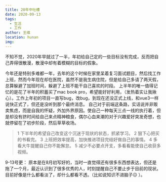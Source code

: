 ```yaml
---
title: 20年中吐槽
date: 2020-09-13
tags: 
  - 生活
  - 工作
author: 王维
location: hunan
img: 
---
```

不知不觉，2020年早就过了一半，年初给自己定的一些目标没有完成，反而把自己弄得很散漫，散漫中却有着模糊的目标的假象。
<!-- more -->
今年还是特别多难都一年，去年的这个时候在家里呆着复习面试题目，然后找工作上班，然而今年现在却在医院，虽然不是我生病住院，但是给自己多请了两天假，总算躲避了加班时间，躲避了上班不能干自己喜欢的时段。
上半年的唯一值得记忆的是花了半年的积蓄买了mac book pro，希望能好好利用，（发热着实让我揪心）。工作上年初的项目一直写bug，改bug，到现在还没正式上线，和vue3一样说快正式了，但还是没听到那个最终消息。
自己对于前端这条路，实话说并非贩卖焦虑，而是自我的怀疑，外加外界原因。使自己一种每天三点一线的执行着，但是却没有挤时间给自己来点精神粮食，偶尔心血来潮的对于兴趣爱好突发奇想，也就停留在了初步阶段，然后草草收场。

>1 下半年的希望自己改变这个沉迷于现状的状态，抓紧学习。
>2 狠下心把买的书看完。
>3 上班把效率提高，加快推进项目完结好做自己的事情。
>4 多看大牛提醒自己你不能懈怠。
>5 减少不必要点开支，多看看能使自己收获多视频。

9-13号更：
原本是在8月初写好的，当时一直觉得还有很多东西想表达，但还是拖了一个月，最近认识到了很多优秀的人，时刻提醒自己不要止步于目前的现状。目前好像是什么都看淡了，却什么都看不透。（比如说知识不进脑子:neutral_face: ）。
    